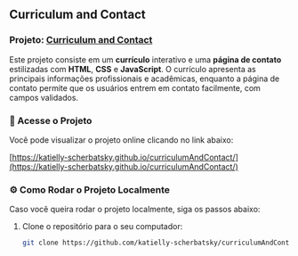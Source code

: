 ## Curriculum and Contact

### Projeto: [Curriculum and Contact](https://katielly-scherbatsky.github.io/curriculumAndContact/)

Este projeto consiste em um **currículo** interativo e uma **página de contato** estilizadas com **HTML**, **CSS** e **JavaScript**. O currículo apresenta as principais informações profissionais e acadêmicas, enquanto a página de contato permite que os usuários entrem em contato facilmente, com campos validados.

### 🔗 Acesse o Projeto

Você pode visualizar o projeto online clicando no link abaixo:

[https://katielly-scherbatsky.github.io/curriculumAndContact/](https://katielly-scherbatsky.github.io/curriculumAndContact/)

### ⚙️ Como Rodar o Projeto Localmente

Caso você queira rodar o projeto localmente, siga os passos abaixo:

1. Clone o repositório para o seu computador:
   ```bash
   git clone https://github.com/katielly-scherbatsky/curriculumAndContact.git
